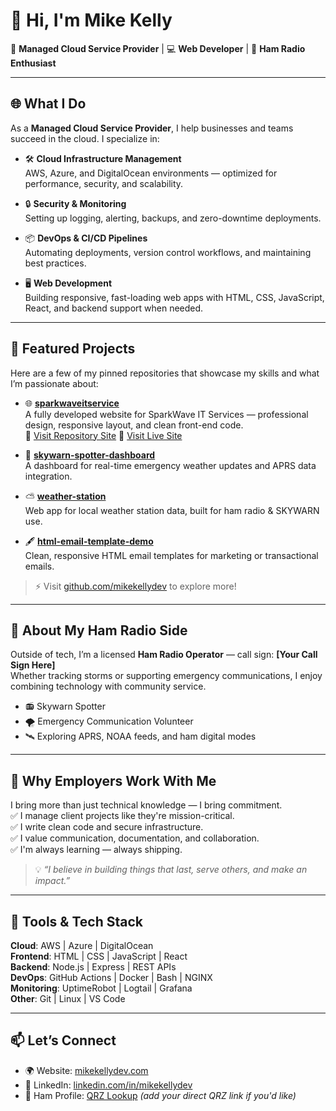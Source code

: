 # 👋 Hi, I'm Mike Kelly

🚀 **Managed Cloud Service Provider** | 💻 **Web Developer** | 📡 **Ham Radio Enthusiast**

---

## 🌐 What I Do

As a **Managed Cloud Service Provider**, I help businesses and teams succeed in the cloud. I specialize in:

- 🛠️ **Cloud Infrastructure Management**  
  AWS, Azure, and DigitalOcean environments — optimized for performance, security, and scalability.

- 🔒 **Security & Monitoring**  
  Setting up logging, alerting, backups, and zero-downtime deployments.

- 📦 **DevOps & CI/CD Pipelines**  
  Automating deployments, version control workflows, and maintaining best practices.

- 🖥️ **Web Development**  
  Building responsive, fast-loading web apps with HTML, CSS, JavaScript, React, and backend support when needed.

---

## 📌 Featured Projects

Here are a few of my pinned repositories that showcase my skills and what I’m passionate about:

- 🌐 [**sparkwaveitservice**](https://github.com/mikekellydev/sparkwaveitservice)  
  A fully developed website for SparkWave IT Services — professional design, responsive layout, and clean front-end code.  
  🔗 [Visit Repository Site](https://mikekellydev.github.io/sparkwaveitservice/)
  🔗 [Visit Live Site](https://sparkwaveitservice.com)

- 📡 [**skywarn-spotter-dashboard**](https://github.com/mikekellydev/skywarn-spotter-dashboard)  
  A dashboard for real-time emergency weather updates and APRS data integration.

- ⛅ [**weather-station**](https://github.com/mikekellydev/weather-station)  
  Web app for local weather station data, built for ham radio & SKYWARN use.

- 🖋️ [**html-email-template-demo**](https://github.com/mikekellydev/html-email-template-demo)  
  Clean, responsive HTML email templates for marketing or transactional emails.

> ⚡ Visit [github.com/mikekellydev](https://github.com/mikekellydev) to explore more!

---

## 📡 About My Ham Radio Side

Outside of tech, I’m a licensed **Ham Radio Operator** — call sign: **[Your Call Sign Here]**  
Whether tracking storms or supporting emergency communications, I enjoy combining technology with community service.

- 📻 Skywarn Spotter  
- 🌪️ Emergency Communication Volunteer  
- 🛰️ Exploring APRS, NOAA feeds, and ham digital modes  

---

## 💼 Why Employers Work With Me

I bring more than just technical knowledge — I bring commitment.  
✅ I manage client projects like they're mission-critical.  
✅ I write clean code and secure infrastructure.  
✅ I value communication, documentation, and collaboration.  
✅ I'm always learning — always shipping.

> 💡 _“I believe in building things that last, serve others, and make an impact.”_

---

## 🧰 Tools & Tech Stack

**Cloud**: AWS | Azure | DigitalOcean  
**Frontend**: HTML | CSS | JavaScript | React  
**Backend**: Node.js | Express | REST APIs  
**DevOps**: GitHub Actions | Docker | Bash | NGINX  
**Monitoring**: UptimeRobot | Logtail | Grafana  
**Other**: Git | Linux | VS Code

---

## 📫 Let’s Connect

- 🌍 Website: [mikekellydev.com](https://mikekellydev.com)  
- 💼 LinkedIn: [linkedin.com/in/mikekellydev](https://linkedin.com/in/mikekellydev)  
- 📡 Ham Profile: [QRZ Lookup](https://www.qrz.com/) *(add your direct QRZ link if you'd like)*  
